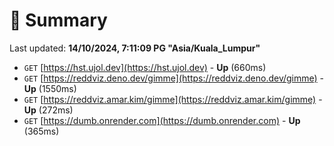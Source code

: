 # 📖 Summary
Last updated: **14/10/2024, 7:11:09 PG "Asia/Kuala_Lumpur"**

- `GET` [https://hst.ujol.dev](https://hst.ujol.dev) - **Up** (660ms)
- `GET` [https://reddviz.deno.dev/gimme](https://reddviz.deno.dev/gimme) - **Up** (1550ms)
- `GET` [https://reddviz.amar.kim/gimme](https://reddviz.amar.kim/gimme) - **Up** (272ms)
- `GET` [https://dumb.onrender.com](https://dumb.onrender.com) - **Up** (365ms)
